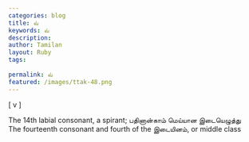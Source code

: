 ```yaml
---
categories: blog
title: வ்
keywords: வ்
description: 
author: Tamilan
layout: Ruby
tags: 
 
permalink: வ்
featured: /images/ttak-48.png
---
```

  
[ v ]  
  
The 14th labial consonant, a spirant; பதினான்காம் மெய்யான இடையெழுத்து  
The fourteenth consonant and fourth of the இடையினம், or middle class